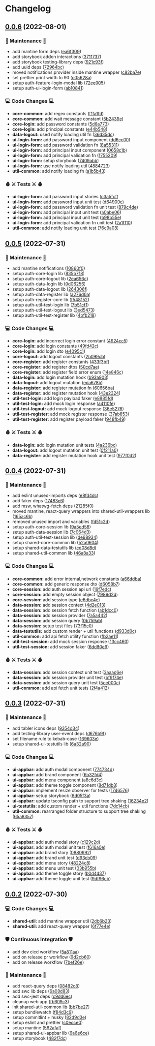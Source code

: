 # Changelog

## [0.0.6](https://github.com/johnshift/veils/compare/v0.0.5...v0.0.6) (2022-08-01)


### :toolbox: Maintenance :toolbox:

* add mantine form deps ([ea6f309](https://github.com/johnshift/veils/commit/ea6f309d0484a71a58fa9f0ec87c1c59add30a03))
* add storybook addon interactions ([3711737](https://github.com/johnshift/veils/commit/371173736f3c79d623177c168f3a561718b49c6a))
* add storybook testing-library deps ([921c93f](https://github.com/johnshift/veils/commit/921c93fe236159dbe9ac265fbc23e8c74b78a667))
* add uuid deps ([72964bc](https://github.com/johnshift/veils/commit/72964bc313205285e797badd8589805070e4dd94))
* moved notifications provider inside mantine wrapper ([c82ba7e](https://github.com/johnshift/veils/commit/c82ba7e3e72518cd91eb5a7e4888d9fd70559a70))
* set prettier print width to 90 ([c05628a](https://github.com/johnshift/veils/commit/c05628af12e64527c877179287a4ebe7ea952471))
* setup auth-feature-login-modal lib ([72ee005](https://github.com/johnshift/veils/commit/72ee00568ffaa447b96c4d5c7bd56c6bfcf23105))
* setup auth-ui-login-form ([ab10841](https://github.com/johnshift/veils/commit/ab10841f8a453acd264fcee7800a314921b6419b))


### :computer: Code Changes :computer:

* **core-common:** add regex constants ([f1fa1fd](https://github.com/johnshift/veils/commit/f1fa1fdd4d9168d585583bfad540cf815aa317c2))
* **core-common:** add wait message constant ([5b2439e](https://github.com/johnshift/veils/commit/5b2439e1a5b0b76d70c8a5d08d5360ac56ad4aa0))
* **core-login:** add password constants ([5d6a773](https://github.com/johnshift/veils/commit/5d6a7737b829aa68c2416d8778f01c4d7797fdd2))
* **core-login:** add principal constants ([e44b548](https://github.com/johnshift/veils/commit/e44b54848c935a5eb75284a1ff079acab3821859))
* **data-logout:** used notify loading util fn ([36d35dc](https://github.com/johnshift/veils/commit/36d35dc320c20692e74e4c4824bb60587bdd6ad1))
* **ui-login-form:** add password input component ([dd6cc00](https://github.com/johnshift/veils/commit/dd6cc001c995663abd218482acf4168a2f73839c))
* **ui-login-form:** add password validation fn ([8a55311](https://github.com/johnshift/veils/commit/8a553111f974999c42955f9d251444d57667b999))
* **ui-login-form:** add principal input component ([0658c1b](https://github.com/johnshift/veils/commit/0658c1b40b246ed01c49f64c24d1cec72c3e24fd))
* **ui-login-form:** add principal validation fn ([1755209](https://github.com/johnshift/veils/commit/17552091be77ae3ce3721d08035371ba63430703))
* **ui-login-form:** setup storybook ([7409abb](https://github.com/johnshift/veils/commit/7409abba1abfe05f03df201fe727249c49ee4493))
* **ui-login-form:** use notify loading util ([4884723](https://github.com/johnshift/veils/commit/48847231bfc5f36fe914b3bf01039b526e2518de))
* **util-common:** add notify loading fn ([a1b5b43](https://github.com/johnshift/veils/commit/a1b5b43fb03322adff896d4c8a7605bcd460bf88))


### :drop_of_blood: :crossed_swords: Tests :crossed_swords: :drop_of_blood:

* **ui-login-form:** add password input stories ([c3a5fcf](https://github.com/johnshift/veils/commit/c3a5fcfd7ec5d04e7acf80f86bb27e3ae622829f))
* **ui-login-form:** add password input unit test ([d64900c](https://github.com/johnshift/veils/commit/d64900ccfd3152dc00cefe16a04e914a2c77d25b))
* **ui-login-form:** add password validation fn unit test ([879c4de](https://github.com/johnshift/veils/commit/879c4dedca21e915fa565ec18d022fdaa3acf86d))
* **ui-login-form:** add principal input unit test ([a0abe06](https://github.com/johnshift/veils/commit/a0abe06fe88a973de7c0ce651baf9bda18b38113))
* **ui-login-form:** add principal input unit test ([b98b55e](https://github.com/johnshift/veils/commit/b98b55e0ef5255692ee0df166acac27d3f9919e2))
* **ui-login-form:** add principal validation fn unit test ([2a1f110](https://github.com/johnshift/veils/commit/2a1f1101cde714938b04ff5d83e7e135aa0eb909))
* **util-common:** add notify loading unit test ([76c9a08](https://github.com/johnshift/veils/commit/76c9a08e2fd493189f46f01e4906c25aef31c5dc))

## [0.0.5](https://github.com/johnshift/veils/compare/v0.0.4...v0.0.5) (2022-07-31)


### :toolbox: Maintenance :toolbox:

* add mantine notifications ([10860f0](https://github.com/johnshift/veils/commit/10860f04dca0ded9d5c66b9be7d377ea7e677386))
* setup auth-core-login lib ([835b718](https://github.com/johnshift/veils/commit/835b7182963cd4334737fc68e9db17c7792f2430))
* setup auth-core-logout lib ([2ea656c](https://github.com/johnshift/veils/commit/2ea656c800e984ea0f75f2bf8d72c5e8955dec5f))
* setup auth-data-login lib ([0d06256](https://github.com/johnshift/veils/commit/0d062560d0cadc783a1c242eeab5842e94d17444))
* setup auth-data-logout lib ([264306f](https://github.com/johnshift/veils/commit/264306fe44026102d0bcd33a627a165c61c8fe42))
* setup auth-data-register lib ([a276d0a](https://github.com/johnshift/veils/commit/a276d0ac4cbca2a4a50ca34176016c6188fee7dc))
* setup auth-register-core lib ([f548152](https://github.com/johnshift/veils/commit/f5481529b02ea146b05fd714781c75546b7163b0))
* setup auth-util-test-login lib ([7b51cf1](https://github.com/johnshift/veils/commit/7b51cf1423d83c726f54f61b4d20d2ad29382729))
* setup auth-util-test-logout lib ([3ed5473](https://github.com/johnshift/veils/commit/3ed54734040ba4a5a8f791ff47945acad87ba3e3))
* setup auth-util-test-register lib ([4bfb218](https://github.com/johnshift/veils/commit/4bfb2184c7f1cd2625fb6f6eb602a7c3857dd2c9))


### :computer: Code Changes :computer:

* **core-login:** add incorrect login error constant ([4924cc5](https://github.com/johnshift/veils/commit/4924cc55654833fe4cd028bbb298dd957fe15f36))
* **core-login:** add login constants ([49fd42c](https://github.com/johnshift/veils/commit/49fd42c033fd6e9aadffc80d071b956b03a7f8ef))
* **core-login:** add login dto ([e4095c1](https://github.com/johnshift/veils/commit/e4095c1fdf58bff7ac56fe7d7f3fa892e858a4b6))
* **core-logout:** add logout constants ([2b099cb](https://github.com/johnshift/veils/commit/2b099cb6a998a018a9d1a2544c7999158ddaf3e3))
* **core-register:** add register constants ([433f3bf](https://github.com/johnshift/veils/commit/433f3bf892fe2067d3c7136669003dcff28ce96f))
* **core-register:** add register dtos ([50cd7ae](https://github.com/johnshift/veils/commit/50cd7ae8a69b9809758c64447f0f5ea69a6d50c2))
* **core-register:** add register field error enum ([14e846c](https://github.com/johnshift/veils/commit/14e846cadd45e28a5da6d53ced3648a80ae9b739))
* **data-login:** add login mutation hook ([b93a903](https://github.com/johnshift/veils/commit/b93a90365c207e7b0bf990409e891611ec64fae6))
* **data-logout:** add logout mutation ([eda678b](https://github.com/johnshift/veils/commit/eda678ba0017ad957a33dbe7c44e761809251806))
* **data-register:** add register mutation fn ([60656ba](https://github.com/johnshift/veils/commit/60656ba40c8a6d58c44071e9ce57e1348f840d31))
* **data-register:** add register mutation hook ([43e2324](https://github.com/johnshift/veils/commit/43e23246d82d28d9f9053c30401419ec6ea4cdbc))
* **util-test-login:** add login payload faker ([e8885fd](https://github.com/johnshift/veils/commit/e8885fdf293f868fa3b9d42abe9f959c5f937ca4))
* **util-test-login:** add mock login response ([a4110fe](https://github.com/johnshift/veils/commit/a4110fec59fab0d88975fc26629ec2c4ed764064))
* **util-test-logout:** add mock logout response ([36e5276](https://github.com/johnshift/veils/commit/36e52765b42323c863eeadd79a62cbf824f06c17))
* **util-test-register:** add mock register response ([37ab853](https://github.com/johnshift/veils/commit/37ab8533c082cb0e30fd83b0f2d81e39ad8ad8cc))
* **util-test-register:** add register payload faker ([948fb49](https://github.com/johnshift/veils/commit/948fb49c827f7f9e4248673fee647815f59b81e9))


### :drop_of_blood: :crossed_swords: Tests :crossed_swords: :drop_of_blood:

* **data-login:** add login mutation unit tests ([4a236bc](https://github.com/johnshift/veils/commit/4a236bc476434139b4df765d713e7978dcc83b07))
* **data-logout:** add logout mutation unit test ([0f211a0](https://github.com/johnshift/veils/commit/0f211a0e6ff1485f73af35a608ad8f22a2e305b5))
* **data-register:** add register mutation hook unit test ([977f0d2](https://github.com/johnshift/veils/commit/977f0d2200c80cde9bba2154f8a3b42f32dc3bc8))

## [0.0.4](https://github.com/johnshift/veils/compare/v0.0.3...v0.0.4) (2022-07-31)


### :toolbox: Maintenance :toolbox:

* add eslint unused-imports deps ([e8fd4dc](https://github.com/johnshift/veils/commit/e8fd4dc92323f55f54f6694da64e1b68dcbc5357))
* add faker deps ([17483e6](https://github.com/johnshift/veils/commit/17483e66a5efae561039208e018c5b643fda68eb))
* add msw, whatwg-fetch deps ([21285f0](https://github.com/johnshift/veils/commit/21285f0894e1d8dbba7ecdc53ba0be2cb91878c9))
* moved mantine, react-query wrappers into shared-util-wrappers lib ([165ac6b](https://github.com/johnshift/veils/commit/165ac6b9e3be5b92280e1b43052687217c72b791))
* removed unused import and variables ([fd51c2d](https://github.com/johnshift/veils/commit/fd51c2d35a5bcd79c4130fc6d53978370554dfc3))
* setup auth-core-session lib ([9a5ed58](https://github.com/johnshift/veils/commit/9a5ed58f2e67548f986b86a88442f2ba05bad522))
* setup auth-data-session lib ([7c064d3](https://github.com/johnshift/veils/commit/7c064d354fe80bfbe17e6c1e67ed05ad996d9d1f))
* setup auth-util-test-session lib ([de98934](https://github.com/johnshift/veils/commit/de98934ec3b8a1a12f57a6b389a85c6fb6a3b661))
* setup shared-core-common lib ([52a0604](https://github.com/johnshift/veils/commit/52a06040d364c447d0e95bc8eef186288362a428))
* setup shared-data-testutils lib ([cd08d8d](https://github.com/johnshift/veils/commit/cd08d8d71a1d68f173fbafbc2d9e313c8f64f460))
* setup shared-util-common lib ([46a8a33](https://github.com/johnshift/veils/commit/46a8a336b50ff93c4466966510e95b6fa39b0217))


### :computer: Code Changes :computer:

* **core-common:** add error internal,network constants ([a66ddba](https://github.com/johnshift/veils/commit/a66ddbaffd55ee9cdf590de4650d0e0cba955aca))
* **core-common:** add generic response dto ([d6058b7](https://github.com/johnshift/veils/commit/d6058b769b0a5958848e94da07af97d040448d50))
* **core-session:** add auth session api url ([16f7edc](https://github.com/johnshift/veils/commit/16f7edcd4d71c8a22290d229cd76a22c53f5228b))
* **core-session:** add empty session object ([7989d2d](https://github.com/johnshift/veils/commit/7989d2dfe2e3fa33563c70721104905086bece82))
* **core-session:** add session type ([e6dbc4e](https://github.com/johnshift/veils/commit/e6dbc4e2b2eb4a0fe07625fe81d406ee4b8be22e))
* **data-session:** add session context ([4d2e013](https://github.com/johnshift/veils/commit/4d2e0136c98acfcad72959779cc3df6188603a2f))
* **data-session:** add session fetch function ([ab1dcc0](https://github.com/johnshift/veils/commit/ab1dcc01c61e482896fa933166eea296d14cd0dc))
* **data-session:** add session provider ([7a5a442](https://github.com/johnshift/veils/commit/7a5a44237bacacbd556938f255f4955f2fb9a8e4))
* **data-session:** add session query ([0b759ab](https://github.com/johnshift/veils/commit/0b759ab5358aaf78d180b572ff586e7064d0d0bf))
* **data-session:** setup test files ([73f15c0](https://github.com/johnshift/veils/commit/73f15c0b6c0ed0578a3fb5adb19bc084ac38971c))
* **data-testutils:** add custom render + util functions ([d933d0c](https://github.com/johnshift/veils/commit/d933d0c81e34fe2c43498d75bdea6678573a1ac2))
* **util-common:** add api fetch utility function ([fb2ae11](https://github.com/johnshift/veils/commit/fb2ae1116c78ace90d760bc754d6bcd841d3460a))
* **util-test-session:** add mock session response ([13cc460](https://github.com/johnshift/veils/commit/13cc460a236eb7a22a6c7908f572775ff262d103))
* **util-test-session:** add session faker ([6dd80e9](https://github.com/johnshift/veils/commit/6dd80e9a1da3de7788bccf9cc89a2c51b4f70ea8))


### :drop_of_blood: :crossed_swords: Tests :crossed_swords: :drop_of_blood:

* **data-session:** add session context unit test ([3aaad6e](https://github.com/johnshift/veils/commit/3aaad6ea0f493e7ddabafe8a882ea797e29f6a56))
* **data-session:** add session provider unit test ([bf9f74e](https://github.com/johnshift/veils/commit/bf9f74efa106e92dfa59626d980af9c42bf0cb7b))
* **data-session:** add session query unit test ([5ce000c](https://github.com/johnshift/veils/commit/5ce000cdd72b67c0819115d534a0eb45da0aac64))
* **util-common:** add api fetch unit tests ([2f4a412](https://github.com/johnshift/veils/commit/2f4a4121df019a15dba3b889e812a10e483846db))

## [0.0.3](https://github.com/johnshift/veils/compare/v0.0.2...v0.0.3) (2022-07-31)


### :toolbox: Maintenance :toolbox:

* add tabler icons deps ([9354d34](https://github.com/johnshift/veils/commit/9354d34b1b76d8b16b033665099caf59e7982f9e))
* add testing-library user-event deps ([d676b9f](https://github.com/johnshift/veils/commit/d676b9fe5f3eb91045ebf75b6e28d79bf1ece65d))
* set filename rule to kebab-case ([169603e](https://github.com/johnshift/veils/commit/169603e36d2ebb9f217ee5238d41e5b511f412be))
* setup shared-ui-testutils lib ([6a32a90](https://github.com/johnshift/veils/commit/6a32a9007c6e99d1b40962f443ab09e09b5eb885))


### :computer: Code Changes :computer:

* **ui-appbar:** add auth modal component ([774734d](https://github.com/johnshift/veils/commit/774734db4c16082f7a70729c26ccf7809ead9dc2))
* **ui-appbar:** add brand component ([6b32fd4](https://github.com/johnshift/veils/commit/6b32fd4d8d9b04e0db1b3b0e118bcab9e86c3f3c))
* **ui-appbar:** add menu component ([a8c6d3c](https://github.com/johnshift/veils/commit/a8c6d3ce4c6c9fc2838d4a80d4ccc2a4867ebfc2))
* **ui-appbar:** add theme toggle component ([8d71db8](https://github.com/johnshift/veils/commit/8d71db832349af0b3d93b8026e40bb529a2839a2))
* **ui-appbar:** implement resize observer for tests ([1746576](https://github.com/johnshift/veils/commit/17465769c03febe676e4ba972f740bca013e957f))
* **ui-appbar:** setup storybook ([6d05f3a](https://github.com/johnshift/veils/commit/6d05f3accdcea3c1c9dd76612d6d31f583b3a521))
* **ui-appbar:** update tsconfig path to support tree shaking ([16234e2](https://github.com/johnshift/veils/commit/16234e2bb3415d7a5b8664ead59f651d7ba74f69))
* **ui-testutils:** add custom render + util functions ([7dc14cb](https://github.com/johnshift/veils/commit/7dc14cbb92829e85989ff671a5f9f21b1faafa5e))
* **util-common:** rearranged folder structure to support tree shaking ([65a8357](https://github.com/johnshift/veils/commit/65a8357fda674f3908fbf5a6ce401b09664e50dc))


### :drop_of_blood: :crossed_swords: Tests :crossed_swords: :drop_of_blood:

* **ui-appbar:** add auth modal story ([c129c2d](https://github.com/johnshift/veils/commit/c129c2d56830357883d287da5dce12f48fdfa084))
* **ui-appbar:** add auth modal unit test ([f616a0e](https://github.com/johnshift/veils/commit/f616a0e41aafa9783b1cccbe4806addec6ec4668))
* **ui-appbar:** add brand story ([0880992](https://github.com/johnshift/veils/commit/088099290e4c994b7d4dc4244edafb8d82b7372a))
* **ui-appbar:** add brand unit test ([d93cb09](https://github.com/johnshift/veils/commit/d93cb09f23287d6626c934f7c20ad7f0e91a2c7e))
* **ui-appbar:** add menu story ([48224c8](https://github.com/johnshift/veils/commit/48224c86669e936546eb5efc7e7c6c8fc1d010b8))
* **ui-appbar:** add menu unit test ([03b955b](https://github.com/johnshift/veils/commit/03b955bc42f01950fb3da17ff4e4e312efff8cbe))
* **ui-appbar:** add theme toggle story ([b0d4d37](https://github.com/johnshift/veils/commit/b0d4d379272a8f4e4f9cdfeb63aaa8601148fdec))
* **ui-appbar:** add theme toggle unit test ([9df96cb](https://github.com/johnshift/veils/commit/9df96cbe2e2d488ff21b7236b5a838bd2717574c))

## [0.0.2](https://github.com/johnshift/veils/compare/v0.0.1...v0.0.2) (2022-07-30)


### :computer: Code Changes :computer:

* **shared-util:** add mantine wrapper util ([2db6b23](https://github.com/johnshift/veils/commit/2db6b23943930d947c06447d091e84a6c5b72a8c))
* **shared-util:** add react-query wrapper ([6f77e4e](https://github.com/johnshift/veils/commit/6f77e4ed763778562f3f8417fac733ba8f7cc32e))


### :shield: Continuous Integration :shield:

* add dev cicd workflow ([5a811aa](https://github.com/johnshift/veils/commit/5a811aaf02b3dce0b05c03d1834c30006dfb9789))
* add on release pr workflow ([9d2cb60](https://github.com/johnshift/veils/commit/9d2cb6082bc8aa91b89d51f7ad01af8963a915b8))
* add on release workflow ([7bef26e](https://github.com/johnshift/veils/commit/7bef26edc50886c8ac824e4641f4e812a7f357e6))


### :toolbox: Maintenance :toolbox:

* add react-query deps ([08482c8](https://github.com/johnshift/veils/commit/08482c827450aefd8f81f38580ed49789f3daf7a))
* add swc lib deps ([6a08d83](https://github.com/johnshift/veils/commit/6a08d8390ae199cd642796ab7d15a4dd1276a27a))
* add swc-jest deps ([c9dd6ec](https://github.com/johnshift/veils/commit/c9dd6ecf84bed8288bdafd0e9387edbde7b46f2c))
* cleanup web app ([fb609c3](https://github.com/johnshift/veils/commit/fb609c3871c5e3c36d8c532aaba13fdfa7d98d68))
* init shared-util-common lib ([bb7be27](https://github.com/johnshift/veils/commit/bb7be27ba475172896a40dbdfd58da7900efae38))
* setup bundlewatch ([f84d3c9](https://github.com/johnshift/veils/commit/f84d3c9d80dcdf9379866a354699c9882b617288))
* setup commitlint + husky ([82d9d3e](https://github.com/johnshift/veils/commit/82d9d3e79e66a6d70f2d6f517547dfb228974fa4))
* setup eslint and prettier ([c0ecce0](https://github.com/johnshift/veils/commit/c0ecce0f8dd1596c1047d080b4d85ce5c38e2813))
* setup mantine ([562afaf](https://github.com/johnshift/veils/commit/562afaf880961e6d0e9db57a8ef770a5357a36e6))
* setup shared-ui-appbar lib ([6a6e6ce](https://github.com/johnshift/veils/commit/6a6e6ce3665b88e9dba3d3c7e3ad315bcf325ece))
* setup storybook ([482f7dc](https://github.com/johnshift/veils/commit/482f7dc736eb87fd73b5f81c1e084c821ae40973))
